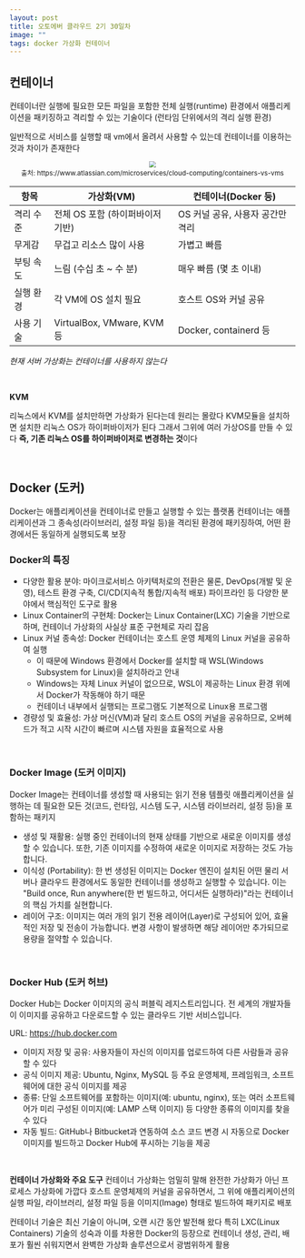 ```yaml
---
layout: post
title: 오토에버 클라우드 2기 30일차
image: ""
tags: docker 가상화 컨테이너
---
```


## 컨테이너

컨테이너란 실행에 필요한 모든 파일을 포함한 전체 실행(runtime) 환경에서 애플리케이션을 패키징하고 격리할 수 있는 기술이다 (런타임 단위에서의 격리 실행 환경)

일반적으로 서비스를 실행할 때 vm에서 올려서 사용할 수 있는데 컨테이너를 이용하는 것과 차이가 존재한다

<center>
<img src="https://github.com/user-attachments/assets/e5670ea5-324e-4b10-bc71-e20d65b578e3" style="zoom:70%;">
</center>

<center><span><small>출처: https://www.atlassian.com/microservices/cloud-computing/containers-vs-vms</small></span></center>

| 항목      | 가상화(VM)                       | 컨테이너(Docker 등)              |
| --------- | -------------------------------- | -------------------------------- |
| 격리 수준 | 전체 OS 포함 (하이퍼바이저 기반) | OS 커널 공유, 사용자 공간만 격리 |
| 무게감    | 무겁고 리소스 많이 사용          | 가볍고 빠름                      |
| 부팅 속도 | 느림 (수십 초 \~ 수 분)          | 매우 빠름 (몇 초 이내)           |
| 실행 환경 | 각 VM에 OS 설치 필요             | 호스트 OS와 커널 공유            |
| 사용 기술 | VirtualBox, VMware, KVM 등       | Docker, containerd 등            |

*현재 서버 가상화는 컨테이너를 사용하지 않는다*

&nbsp;

**KVM**

리눅스에서 KVM를 설치만하면 가상화가 된다는데 원리는 몰랐다 KVM모듈을 설치하면 설치한 리눅스 OS가 하이퍼바이저가 된다 그래서 그위에 여러 가상OS를 만들 수 있다 **즉, 기존 리눅스 OS를 하이퍼바이저로 변경하는 것**이다 

&nbsp;

## Docker (도커)

Docker는 애플리케이션을 컨테이너로 만들고 실행할 수 있는 플랫폼 컨테이너는 애플리케이션과 그 종속성(라이브러리, 설정 파일 등)을 격리된 환경에 패키징하여, 어떤 환경에서든 동일하게 실행되도록 보장

### Docker의 특징

- 다양한 활용 분야: 마이크로서비스 아키텍처로의 전환은 물론, DevOps(개발 및 운영), 테스트 환경 구축, CI/CD(지속적 통합/지속적 배포) 파이프라인 등 다양한 분야에서 핵심적인 도구로 활용
- Linux Container의 구현체: Docker는 Linux Container(LXC) 기술을 기반으로 하며, 컨테이너 가상화의 사실상 표준 구현체로 자리 잡음
- Linux 커널 종속성: Docker 컨테이너는 호스트 운영 체제의 Linux 커널을 공유하여 실행
  - 이 때문에 Windows 환경에서 Docker를 설치할 때 WSL(Windows Subsystem for Linux)을 설치하라고 안내
  - Windows는 자체 Linux 커널이 없으므로, WSL이 제공하는 Linux 환경 위에서 Docker가 작동해야 하기 때문
  - 컨테이너 내부에서 실행되는 프로그램도 기본적으로 Linux용 프로그램
- 경량성 및 효율성: 가상 머신(VM)과 달리 호스트 OS의 커널을 공유하므로, 오버헤드가 적고 시작 시간이 빠르며 시스템 자원을 효율적으로 사용

&nbsp;

### Docker Image (도커 이미지)

Docker Image는 컨테이너를 생성할 때 사용되는 읽기 전용 템플릿 애플리케이션을 실행하는 데 필요한 모든 것(코드, 런타임, 시스템 도구, 시스템 라이브러리, 설정 등)을 포함하는 패키지

- 생성 및 재활용: 실행 중인 컨테이너의 현재 상태를 기반으로 새로운 이미지를 생성할 수 있습니다. 또한, 기존 이미지를 수정하여 새로운 이미지로 저장하는 것도 가능합니다.
- 이식성 (Portability): 한 번 생성된 이미지는 Docker 엔진이 설치된 어떤 물리 서버나 클라우드 환경에서도 동일한 컨테이너를 생성하고 실행할 수 있습니다. 이는 "Build once, Run anywhere(한 번 빌드하고, 어디서든 실행하라)"라는 컨테이너의 핵심 가치를 실현합니다.
- 레이어 구조: 이미지는 여러 개의 읽기 전용 레이어(Layer)로 구성되어 있어, 효율적인 저장 및 전송이 가능합니다. 변경 사항이 발생하면 해당 레이어만 추가되므로 용량을 절약할 수 있습니다.

&nbsp;

### Docker Hub (도커 허브)

Docker Hub는 Docker 이미지의 공식 퍼블릭 레지스트리입니다. 전 세계의 개발자들이 이미지를 공유하고 다운로드할 수 있는 클라우드 기반 서비스입니다.

URL: https://hub.docker.com

- 이미지 저장 및 공유: 사용자들이 자신의 이미지를 업로드하여 다른 사람들과 공유할 수 있다
- 공식 이미지 제공: Ubuntu, Nginx, MySQL 등 주요 운영체제, 프레임워크, 소프트웨어에 대한 공식 이미지를 제공
- 종류: 단일 소프트웨어를 포함하는 이미지(예: ubuntu, nginx), 또는 여러 소프트웨어가 미리 구성된 이미지(예: LAMP 스택 이미지) 등 다양한 종류의 이미지를 찾을 수 있다
- 자동 빌드: GitHub나 Bitbucket과 연동하여 소스 코드 변경 시 자동으로 Docker 이미지를 빌드하고 Docker Hub에 푸시하는 기능을 제공

&nbsp;

**컨테이너 가상화와 주요 도구**
컨테이너 가상화는 엄밀히 말해 완전한 가상화가 아닌 프로세스 가상화에 가깝다 호스트 운영체제의 커널을 공유하면서, 그 위에 애플리케이션의 실행 파일, 라이브러리, 설정 파일 등을 이미지(Image) 형태로 빌드하여 패키지로 배포

컨테이너 기술은 최신 기술이 아니며, 오랜 시간 동안 발전해 왔다 특히 LXC(Linux Containers) 기술의 성숙과 이를 차용한 Docker의 등장으로 컨테이너 생성, 관리, 배포가 훨씬 쉬워지면서 완벽한 가상화 솔루션으로서 광범위하게 활용







